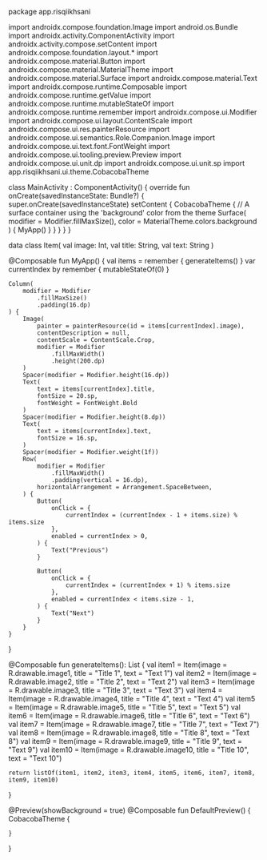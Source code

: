 package app.risqiikhsani

import androidx.compose.foundation.Image
import android.os.Bundle
import androidx.activity.ComponentActivity
import androidx.activity.compose.setContent
import androidx.compose.foundation.layout.*
import androidx.compose.material.Button
import androidx.compose.material.MaterialTheme
import androidx.compose.material.Surface
import androidx.compose.material.Text
import androidx.compose.runtime.Composable
import androidx.compose.runtime.getValue
import androidx.compose.runtime.mutableStateOf
import androidx.compose.runtime.remember
import androidx.compose.ui.Modifier
import androidx.compose.ui.layout.ContentScale
import androidx.compose.ui.res.painterResource
import androidx.compose.ui.semantics.Role.Companion.Image
import androidx.compose.ui.text.font.FontWeight
import androidx.compose.ui.tooling.preview.Preview
import androidx.compose.ui.unit.dp
import androidx.compose.ui.unit.sp
import app.risqiikhsani.ui.theme.CobacobaTheme


class MainActivity : ComponentActivity() {
    override fun onCreate(savedInstanceState: Bundle?) {
        super.onCreate(savedInstanceState)
        setContent {
            CobacobaTheme {
                // A surface container using the 'background' color from the theme
                Surface(
                    modifier = Modifier.fillMaxSize(),
                    color = MaterialTheme.colors.background
                ) {
                    MyApp()
                }
            }
        }
    }
}

data class Item(
    val image: Int,
    val title: String,
    val text: String
)

@Composable
fun MyApp() {
    val items = remember { generateItems() }
    var currentIndex by remember { mutableStateOf(0) }

    Column(
        modifier = Modifier
            .fillMaxSize()
            .padding(16.dp)
    ) {
        Image(
            painter = painterResource(id = items[currentIndex].image),
            contentDescription = null,
            contentScale = ContentScale.Crop,
            modifier = Modifier
                .fillMaxWidth()
                .height(200.dp)
        )
        Spacer(modifier = Modifier.height(16.dp))
        Text(
            text = items[currentIndex].title,
            fontSize = 20.sp,
            fontWeight = FontWeight.Bold
        )
        Spacer(modifier = Modifier.height(8.dp))
        Text(
            text = items[currentIndex].text,
            fontSize = 16.sp,
        )
        Spacer(modifier = Modifier.weight(1f))
        Row(
            modifier = Modifier
                .fillMaxWidth()
                .padding(vertical = 16.dp),
            horizontalArrangement = Arrangement.SpaceBetween,
        ) {
            Button(
                onClick = {
                    currentIndex = (currentIndex - 1 + items.size) % items.size
                },
                enabled = currentIndex > 0,
            ) {
                Text("Previous")
            }

            Button(
                onClick = {
                    currentIndex = (currentIndex + 1) % items.size
                },
                enabled = currentIndex < items.size - 1,
            ) {
                Text("Next")
            }
        }
    }
}

@Composable
fun generateItems(): List<Item> {
    val item1 = Item(image = R.drawable.image1, title = "Title 1", text = "Text 1")
    val item2 = Item(image = R.drawable.image2, title = "Title 2", text = "Text 2")
    val item3 = Item(image = R.drawable.image3, title = "Title 3", text = "Text 3")
    val item4 = Item(image = R.drawable.image4, title = "Title 4", text = "Text 4")
    val item5 = Item(image = R.drawable.image5, title = "Title 5", text = "Text 5")
    val item6 = Item(image = R.drawable.image6, title = "Title 6", text = "Text 6")
    val item7 = Item(image = R.drawable.image7, title = "Title 7", text = "Text 7")
    val item8 = Item(image = R.drawable.image8, title = "Title 8", text = "Text 8")
    val item9 = Item(image = R.drawable.image9, title = "Title 9", text = "Text 9")
    val item10 = Item(image = R.drawable.image10, title = "Title 10", text = "Text 10")

    return listOf(item1, item2, item3, item4, item5, item6, item7, item8, item9, item10)
}

@Preview(showBackground = true)
@Composable
fun DefaultPreview() {
    CobacobaTheme {

    }
}
